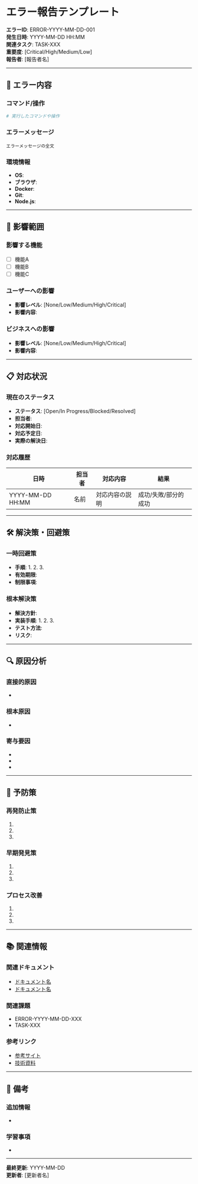 # エラー報告テンプレート

**エラーID**: ERROR-YYYY-MM-DD-001  
**発生日時**: YYYY-MM-DD HH:MM  
**関連タスク**: TASK-XXX  
**重要度**: [Critical/High/Medium/Low]  
**報告者**: [報告者名]  

---

## 🚨 エラー内容

### コマンド/操作
```bash
# 実行したコマンドや操作
```

### エラーメッセージ
```
エラーメッセージの全文
```

### 環境情報
- **OS**: 
- **ブラウザ**: 
- **Docker**: 
- **Git**: 
- **Node.js**: 

---

## 🎯 影響範囲

### 影響する機能
- [ ] 機能A
- [ ] 機能B
- [ ] 機能C

### ユーザーへの影響
- **影響レベル**: [None/Low/Medium/High/Critical]
- **影響内容**: 

### ビジネスへの影響
- **影響レベル**: [None/Low/Medium/High/Critical]
- **影響内容**: 

---

## 📋 対応状況

### 現在のステータス
- **ステータス**: [Open/In Progress/Blocked/Resolved]
- **担当者**: 
- **対応開始日**: 
- **対応予定日**: 
- **実際の解決日**: 

### 対応履歴
| 日時 | 担当者 | 対応内容 | 結果 |
|---|---|---|---|
| YYYY-MM-DD HH:MM | 名前 | 対応内容の説明 | 成功/失敗/部分的成功 |

---

## 🛠️ 解決策・回避策

### 一時回避策
- **手順**: 
  1. 
  2. 
  3. 
- **有効期限**: 
- **制限事項**: 

### 根本解決策
- **解決方針**: 
- **実装手順**: 
  1. 
  2. 
  3. 
- **テスト方法**: 
- **リスク**: 

---

## 🔍 原因分析

### 直接的原因
- 

### 根本原因
- 

### 寄与要因
- 
- 
- 

---

## 🚀 予防策

### 再発防止策
1. 
2. 
3. 

### 早期発見策
1. 
2. 
3. 

### プロセス改善
1. 
2. 
3. 

---

## 📚 関連情報

### 関連ドキュメント
- [ドキュメント名](パス)
- [ドキュメント名](パス)

### 関連課題
- ERROR-YYYY-MM-DD-XXX
- TASK-XXX

### 参考リンク
- [参考サイト](URL)
- [技術資料](URL)

---

## 📝 備考

### 追加情報
- 

### 学習事項
- 

---

**最終更新**: YYYY-MM-DD  
**更新者**: [更新者名]